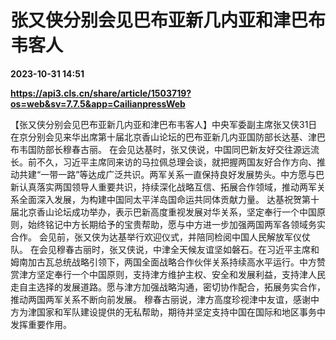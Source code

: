 # 张又侠分别会见巴布亚新几内亚和津巴布韦客人

**2023-10-31 14:51**

**https://api3.cls.cn/share/article/1503719?os=web&sv=7.7.5&app=CailianpressWeb**

【张又侠分别会见巴布亚新几内亚和津巴布韦客人】中央军委副主席张又侠31日在京分别会见来华出席第十届北京香山论坛的巴布亚新几内亚国防部长达基、津巴布韦国防部长穆春古丽。 在会见达基时，张又侠说，中国同巴新友好交往源远流长。前不久，习近平主席同来访的马拉佩总理会谈，就把握两国友好合作方向、推动共建“一带一路”等达成广泛共识。两军关系一直保持良好发展势头。中方愿与巴新认真落实两国领导人重要共识，持续深化战略互信、拓展合作领域，推动两军关系全面深入发展，为构建中国同太平洋岛国命运共同体贡献力量。 达基祝贺第十届北京香山论坛成功举办，表示巴新高度重视发展对华关系，坚定奉行一个中国原则，始终铭记中方长期给予的宝贵帮助，愿与中方进一步加强两国两军各领域务实合作。 会见前，张又侠为达基举行欢迎仪式，并陪同检阅中国人民解放军仪仗队。 在会见穆春古丽时，张又侠说，中津全天候友谊坚如磐石。在习近平主席和姆南加古瓦总统战略引领下，两国全面战略合作伙伴关系持续高水平运行。中方赞赏津方坚定奉行一个中国原则，支持津方维护主权、安全和发展利益，支持津人民走自主选择的发展道路。愿与津方加强战略沟通，密切协作配合，拓展务实合作，推动两国两军关系不断向前发展。 穆春古丽说，津方高度珍视津中友谊，感谢中方为津国家和军队建设提供的无私帮助，期待并坚定支持中国在国际和地区事务中发挥重要作用。